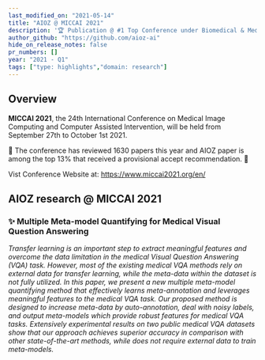 ```yaml
---
last_modified_on: "2021-05-14"
title: "AIOZ @ MICCAI 2021"
description: '🏆 Publication @ #1 Top Conference under Biomedical & Medical Informatics'
author_github: "https://github.com/aioz-ai"
hide_on_release_notes: false
pr_numbers: []
year: "2021 - Q1"
tags: ["type: highlights","domain: research"]
---
```

## Overview
**MICCAI 2021**, the 24th International Conference on Medical Image Computing and Computer Assisted Intervention, will be held from September 27th to October 1st 2021.

:tada: The conference has reviewed 1630 papers this year and AIOZ paper is among the top 13% that received a provisional accept recommendation. :tada:

Vist Conference Website at: https://www.miccai2021.org/en/

## AIOZ research @ MICCAI 2021
### ✨ Multiple Meta-model Quantifying for Medical Visual Question Answering
*Transfer learning is an important step to extract meaningful features and overcome the data limitation in the medical Visual Question Answering (VQA) task. However, most of the existing medical VQA methods rely on external data for transfer learning, while the meta-data within the dataset is not fully utilized. In this paper, we present a new multiple meta-model quantifying method that effectively learns meta-annotation and leverages meaningful features to the medical VQA task. Our proposed method is designed to increase meta-data by auto-annotation, deal with noisy labels, and output meta-models which provide robust features for medical VQA tasks. Extensively experimental results on two public medical VQA datasets show that our approach achieves superior accuracy in comparison with other state-of-the-art methods, while does not require external data to train meta-models.*
